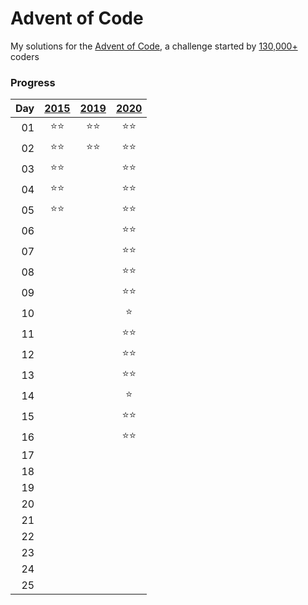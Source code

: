 # Advent of Code

My solutions for the [Advent of Code](https://adventofcode.com), a challenge started by [130,000+](https://adventofcode.com/2020/stats) coders

### Progress
|Day|[2015](https://adventofcode.com/2015)|[2019](https://adventofcode.com/2019)|[2020](https://adventofcode.com/2020)|
|--:| :---: | :---: | :---: |
01|:star::star:|:star::star:|:star::star:
02|:star::star:|:star::star:|:star::star:
03|:star::star:||:star::star:
04|:star::star:||:star::star:
05|:star::star:||:star::star:
06|||:star::star:
07|||:star::star:
08|||:star::star:
09|||:star::star:
10|||:star:
11|||:star::star:
12|||:star::star:
13|||:star::star:
14|||:star:
15|||:star::star:
16|||:star::star:
17|||
18|||
19|||
20|||
21|||
22|||
23|||
24|||
25|||
